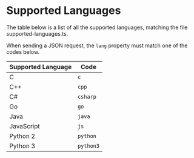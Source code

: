 # Supported Languages

The table below is a list of all the supported languages, matching the file supported-languages.ts.

When sending a JSON request, the `lang` property must match one of the codes below.

| Supported Language | Code      |
|--------------------|-----------|
| C                  | `c`       |
| C++                | `cpp`     |
| C#                 | `csharp`  |
| Go                 | `go`      |
| Java               | `java`    |
| JavaScript         | `js`      |
| Python 2           | `python`  |
| Python 3           | `python3` |
